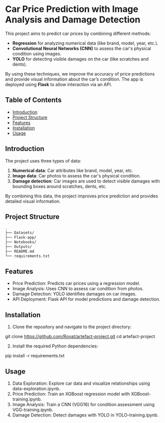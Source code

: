 # Car Price Prediction with Image Analysis and Damage Detection

This project aims to predict car prices by combining different methods:
- **Regression** for analyzing numerical data (like brand, model, year, etc.).
- **Convolutional Neural Networks (CNN)** to assess the car's physical condition using images.
- **YOLO** for detecting visible damages on the car (like scratches and dents).

By using these techniques, we improve the accuracy of price predictions and provide visual information about the car’s condition. The app is deployed using **Flask** to allow interaction via an API.

## Table of Contents
- [Introduction](#introduction)
- [Project Structure](#project-structure)
- [Features](#features)
- [Installation](#installation)
- [Usage](#usage)

## Introduction

The project uses three types of data:
1. **Numerical data**: Car attributes like brand, model, year, etc.
2. **Image data**: Car photos to assess the car's physical condition.
3. **Damage detection**: Car images are used to detect visible damages with bounding boxes around scratches, dents, etc.

By combining this data, the project improves price prediction and provides detailed visual information.

## Project Structure

```bash
.
├── Datasets/        
├── Flask-app/      
├── Notebooks/       
├── Outputs/         
├── README.md        
└── requirements.txt 
```

## Features

- Price Prediction: Predicts car prices using a regression model.
- Image Analysis: Uses CNN to assess car condition from photos.
- Damage Detection: YOLO identifies damages on car images.
- API Deployment: Flask API for model predictions and damage detection.

## Installation

1. Clone the repository and navigate to the project directory:

git clone https://github.com/Rovat/artefact-project.git
cd artefact-project

2. Install the required Python dependencies:

pip install -r requirements.txt

## Usage

1. Data Exploration: Explore car data and visualize relationships using data-exploration.ipynb.
2. Price Prediction: Train an XGBoost regression model with XGBoost-training.ipynb.
3. Image Analysis: Train a CNN (VGG16) for condition assessment using VGG-training.ipynb.
4. Damage Detection: Detect damages with YOLO in YOLO-training.ipynb.
